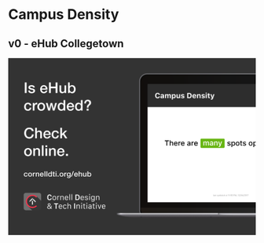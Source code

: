 # Campus Density

## v0 - eHub Collegetown

![eHub Advertisement](/img/ad.png?raw=true "eHub Advertisement")
